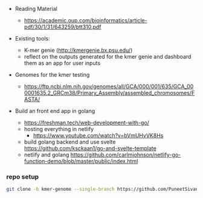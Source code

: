 - Reading Material
    - https://academic.oup.com/bioinformatics/article-pdf/30/1/31/643259/btt310.pdf 

- Existing tools:
    - K-mer genie (http://kmergenie.bx.psu.edu/)
    - reflect on the outputs generated for the kmer genie and dashboard them as an app for user inputs
- Genomes for the kmer testing
    - https://ftp.ncbi.nlm.nih.gov/genomes/all/GCA/000/001/635/GCA_000001635.2_GRCm38/Primary_Assembly/assembled_chromosomes/FASTA/

- Build an front end app in golang
    - https://freshman.tech/web-development-with-go/
    - hosting everything in netlify
        - https://www.youtube.com/watch?v=bVmUHvVK8Hs
    - build golang backend and use svelte https://github.com/ksckaan1/go-and-svelte-template
    - netlify and golang https://github.com/carlmjohnson/netlify-go-function-demo/blob/master/public/index.html

### repo setup
```bash
git clone -b kmer-genome --single-branch https://github.com/PuneetSivananda/ytube-projects .
```